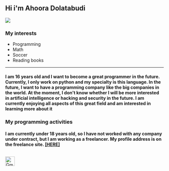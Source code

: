 ## Hi i'm Ahoora Dolatabudi 

<img src="https://static.vecteezy.com/system/resources/thumbnails/002/016/230/original/introduction-welcome-for-presentation-free-video.jpg">



### My interests 

- Programming
- Math
- Soccer
- Reading books 

<hr>

<h4>I am 16 years old and I want to become a great programmer in the future. Currently, I only work on python and my specialty is this language. In the future, I want to have a programming company like the big companies in the world. At the moment, I don't know whether I will be more interested in artificial intelligence or hacking and security in the future. I am currently enjoying all aspects of this great field and am interested in learning more about it</h4>



### My programming activities
<h4>I am currently under 18 years old, so I have not worked with any company under contract, but I am working as a freelancer. My profile address is on the freelance site. <a href="karlancer.com/profile/106337">[HERE]</a></h4>

## 
<a href="mailto:wwwahoora802@gmail.com"><img src="https://raw.githubusercontent.com/BEPb/BEPb/master/assets/gmail.svg" alt="Gmail" height="30" width="30" ></a>
